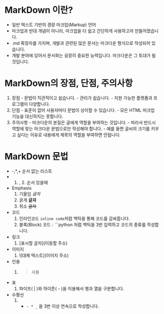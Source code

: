 # MarkDown 이란?
   - 일반 텍스트 기반의 경량 마크업(Markup) 언어
   - 마크업과 반대 개념이 아니라, 마크업을 더 쉽고 간단하게 사용하고자 만들어졌습니다.
   - .md 확장자를 가지며, 개발과 관련된 많은 문서는 마크다운 형식으로 작성되어 있습니다.
   - 개발 분야에 있어서 문서화는 굉장히 중요한 능력입니다. 마크다운은 그 토대가 될 것입니다.

# MarkDown의 장점, 단점, 주의사항
  1. 장점
    - 문법이 직관적이고 쉽습니다.
    -  관리가 쉽습니다.
    - 지원 가능한 플랫폼과 프로그램이 다양합니다.
  2. 단점
    - 표준이 없어 사용자마다 문법이 상이할 수 있습니다.
    - 모든 HTML 마크업 기능을 대신하지는 못합니다.
  3. 주의사항
    - 마크다운의 본질은 글에게 역할을 부여하는 것입니다.
    - 따라서 반드시 역할에 맞는 마크다운 문법으로만 작성해야 합니다.
    - 예를 들면 글씨의 크기를 키우고 싶다는 이유로 내용에게 제목의 역할을 부여하면 안됩니다. 

# MarkDown 문법
   - -,*,+  순서 없는 리스트
   -   1. ,  2.  순서 있을때
   - Emphasis
     1. 기울임   *글자*
     2. 굵게   **글자** 
     3. 취소 ~~글자~~
  - 코드
    1. 인라인코드 `inline code`처럼 백틱을 통해 코드를 감싸줍니다.
    2. 블록(Block) 코드 : ```python 처럼 백틱을 3번 입력하고 코드의 종류를 작성합니다.
  - 링크
     1.  [표시할 글자](이동할 주소)
  - 이미지
      1. ![대체 텍스트](이미지 주소)
  - 인용
      1. > 사용
  - 표
      1. 파이프( | )와 하이픈( - )을 이용해서 행과 열을 구분합니다.
  - 수평선
      1. - `- * _` 을 3번 이상 연속으로 작성합니다.